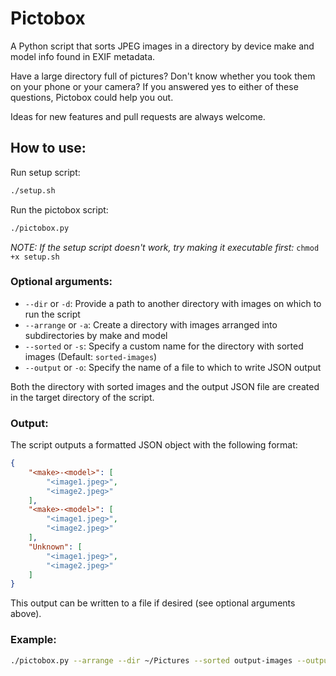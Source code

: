 # Pictobox

A Python script that sorts JPEG images in a directory by device make and model info found in EXIF metadata.

Have a large directory full of pictures? Don't know whether you took them on your phone or your camera? If you answered yes to either of these questions, Pictobox could help you out.

Ideas for new features and pull requests are always welcome.

## How to use:

Run setup script:
```sh
./setup.sh
```
Run the pictobox script:
```sh
./pictobox.py
```

*NOTE: If the setup script doesn't work, try making it executable first:* `chmod +x setup.sh`

### Optional arguments:
- `--dir` or `-d`: Provide a path to another directory with images on which to run the script
- `--arrange` or `-a`: Create a directory with images arranged into subdirectories by make and model
- `--sorted` or `-s`: Specify a custom name for the directory with sorted images (Default: `sorted-images`)
- `--output` or `-o`: Specify the name of a file to which to write JSON output

Both the directory with sorted images and the output JSON file are created in the target directory of the script.

### Output:
The script outputs a formatted JSON object with the following format:
```json
{
    "<make>-<model>": [
        "<image1.jpeg>",
        "<image2.jpeg>"
    ],
    "<make>-<model>": [
        "<image1.jpeg>",
        "<image2.jpeg>"
    ],
    "Unknown": [
        "<image1.jpeg>",
        "<image2.jpeg>"
    ]
}
```

This output can be written to a file if desired (see optional arguments above).

### Example:
```sh
./pictobox.py --arrange --dir ~/Pictures --sorted output-images --output output.json
```
